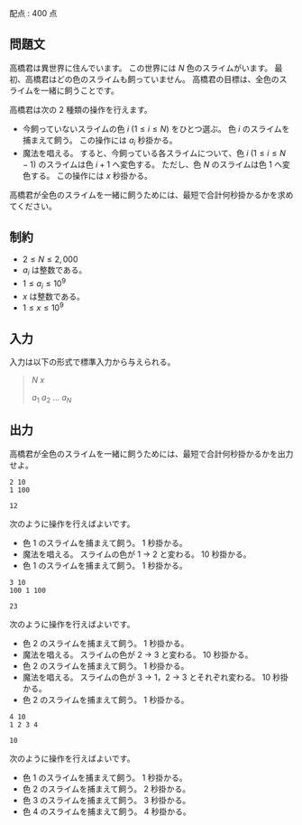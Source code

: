 配点 : $400$ 点

## 問題文

高橋君は異世界に住んでいます。
この世界には $N$ 色のスライムがいます。
最初、高橋君はどの色のスライムも飼っていません。
高橋君の目標は、全色のスライムを一緒に飼うことです。

高橋君は次の $2$ 種類の操作を行えます。

- 今飼っていないスライムの色 $i$ ($1 \leq i \leq N$) をひとつ選ぶ。 色 $i$ のスライムを捕まえて飼う。 この操作には $a_i$ 秒掛かる。
- 魔法を唱える。 すると、今飼っている各スライムについて、色 $i$ ($1 \leq i \leq N-1$) のスライムは色 $i+1$ へ変色する。 ただし、色 $N$ のスライムは色 $1$ へ変色する。 この操作には $x$ 秒掛かる。

高橋君が全色のスライムを一緒に飼うためには、最短で合計何秒掛かるかを求めてください。

## 制約

- $2 \leq N \leq 2,000$
- $a_i$ は整数である。
- $1 \leq a_i \leq 10^9$
- $x$ は整数である。
- $1 \leq x \leq 10^9$

## 入力

入力は以下の形式で標準入力から与えられる。

> $N$ $x$
> 
> $a_1$ $a_2$ $...$ $a_N$

## 出力

高橋君が全色のスライムを一緒に飼うためには、最短で合計何秒掛かるかを出力せよ。

```input1
2 10
1 100
```

```output1
12
```

次のように操作を行えばよいです。

- 色 $1$ のスライムを捕まえて飼う。 $1$ 秒掛かる。
- 魔法を唱える。 スライムの色が $1$ → $2$ と変わる。 $10$ 秒掛かる。
- 色 $1$ のスライムを捕まえて飼う。 $1$ 秒掛かる。

```input2
3 10
100 1 100
```

```output2
23
```

次のように操作を行えばよいです。

- 色 $2$ のスライムを捕まえて飼う。 $1$ 秒掛かる。
- 魔法を唱える。 スライムの色が $2$ → $3$ と変わる。 $10$ 秒掛かる。
- 色 $2$ のスライムを捕まえて飼う。 $1$ 秒掛かる。
- 魔法を唱える。 スライムの色が $3$ → $1$，$2$ → $3$ とそれぞれ変わる。 $10$ 秒掛かる。
- 色 $2$ のスライムを捕まえて飼う。 $1$ 秒掛かる。

```input3
4 10
1 2 3 4
```

```output3
10
```

次のように操作を行えばよいです。

- 色 $1$ のスライムを捕まえて飼う。 $1$ 秒掛かる。
- 色 $2$ のスライムを捕まえて飼う。 $2$ 秒掛かる。
- 色 $3$ のスライムを捕まえて飼う。 $3$ 秒掛かる。
- 色 $4$ のスライムを捕まえて飼う。 $4$ 秒掛かる。